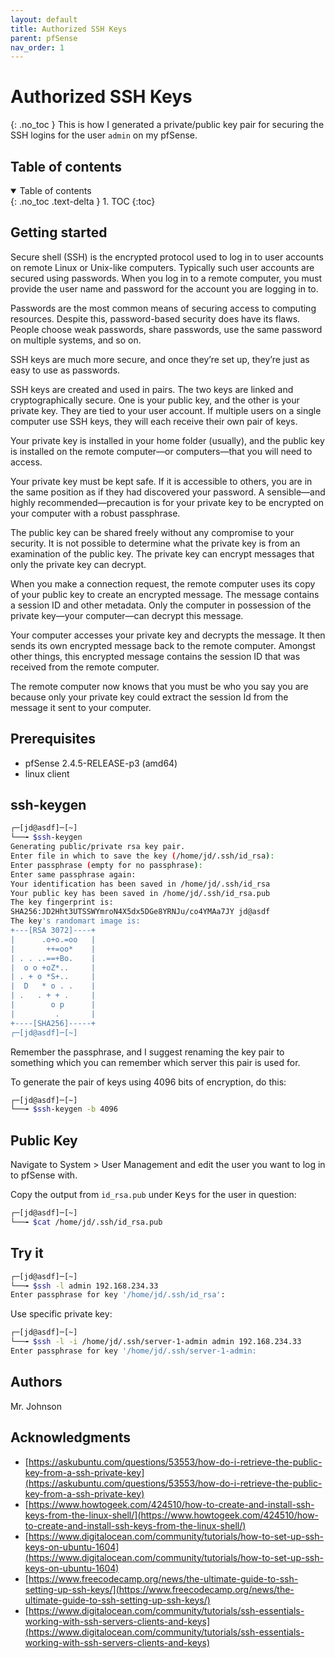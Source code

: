 ```yaml
---
layout: default
title: Authorized SSH Keys
parent: pfSense
nav_order: 1
---
```

# Authorized SSH Keys
{: .no_toc }
This is how I generated a private/public key pair for securing the SSH logins for the user `admin` on my pfSense.

## Table of contents
<details open markdown="block">
  <summary>
  Table of contents
  </summary>
  {: .no_toc .text-delta }
1. TOC
{:toc}
</details>


## Getting started
Secure shell (SSH) is the encrypted protocol used to log in to user accounts on remote Linux or Unix-like computers. Typically such user accounts are secured using passwords. When you log in to a remote computer, you must provide the user name and password for the account you are logging in to.

Passwords are the most common means of securing access to computing resources. Despite this, password-based security does have its flaws. People choose weak passwords, share passwords, use the same password on multiple systems, and so on.

SSH keys are much more secure, and once they’re set up, they’re just as easy to use as passwords.


SSH keys are created and used in pairs. The two keys are linked and cryptographically secure. One is your public key, and the other is your private key. They are tied to your user account. If multiple users on a single computer use SSH keys, they will each receive their own pair of keys.

Your private key is installed in your home folder (usually), and the public key is installed on the remote computer—or computers—that you will need to access.

Your private key must be kept safe. If it is accessible to others, you are in the same position as if they had discovered your password. A sensible—and highly recommended—precaution is for your private key to be encrypted on your computer with a robust passphrase.

The public key can be shared freely without any compromise to your security. It is not possible to determine what the private key is from an examination of the public key. The private key can encrypt messages that only the private key can decrypt.

When you make a connection request, the remote computer uses its copy of your public key to create an encrypted message. The message contains a session ID and other metadata. Only the computer in possession of the private key—your computer—can decrypt this message.

Your computer accesses your private key and decrypts the message. It then sends its own encrypted message back to the remote computer. Amongst other things, this encrypted message contains the session ID that was received from the remote computer.

The remote computer now knows that you must be who you say you are because only your private key could extract the session Id from the message it sent to your computer.

## Prerequisites
* pfSense 2.4.5-RELEASE-p3 (amd64)
* linux client

## ssh-keygen
```bash
┌─[jd@asdf]─[~]
└──╼ $ssh-keygen 
Generating public/private rsa key pair.
Enter file in which to save the key (/home/jd/.ssh/id_rsa): 
Enter passphrase (empty for no passphrase): 
Enter same passphrase again: 
Your identification has been saved in /home/jd/.ssh/id_rsa
Your public key has been saved in /home/jd/.ssh/id_rsa.pub
The key fingerprint is:
SHA256:JD2Hht3UTSSWYmroN4X5dx5DGe8YRNJu/co4YMAa7JY jd@asdf
The key's randomart image is:
+---[RSA 3072]----+
|      .o+o.=oo   |
|       ++=oo*    |
| . . ..==+Bo.    |
|  o o +oZ*..     |
| . + o *S+..     |
|  D   * o . .    |
| .   . + + .     |
|        o p      |
|         .       |
+----[SHA256]-----+
┌─[jd@asdf]─[~]
```
Remember the passphrase, and I suggest renaming the key pair to something which you can remember which server this pair is used for. 

To generate the pair of keys using 4096 bits of encryption, do this: 

```bash
┌─[jd@asdf]─[~]
└──╼ $ssh-keygen -b 4096
```

## Public Key
Navigate to System > User Management and edit the user you want to log in to pfSense with. 

Copy the output from `id_rsa.pub` under <kbd>Keys</kbd> for the user in question:
```bash
┌─[jd@asdf]─[~]
└──╼ $cat /home/jd/.ssh/id_rsa.pub 
```

## Try it
```bash
┌─[jd@asdf]─[~]
└──╼ $ssh -l admin 192.168.234.33
Enter passphrase for key '/home/jd/.ssh/id_rsa':
```

Use specific private key:
```bash
┌─[jd@asdf]─[~]
└──╼ $ssh -l -i /home/jd/.ssh/server-1-admin admin 192.168.234.33
Enter passphrase for key '/home/jd/.ssh/server-1-admin:
```

## Authors
Mr. Johnson


## Acknowledgments
* [https://askubuntu.com/questions/53553/how-do-i-retrieve-the-public-key-from-a-ssh-private-key](https://askubuntu.com/questions/53553/how-do-i-retrieve-the-public-key-from-a-ssh-private-key)
* [https://www.howtogeek.com/424510/how-to-create-and-install-ssh-keys-from-the-linux-shell/](https://www.howtogeek.com/424510/how-to-create-and-install-ssh-keys-from-the-linux-shell/)
* [https://www.digitalocean.com/community/tutorials/how-to-set-up-ssh-keys-on-ubuntu-1604](https://www.digitalocean.com/community/tutorials/how-to-set-up-ssh-keys-on-ubuntu-1604)
* [https://www.freecodecamp.org/news/the-ultimate-guide-to-ssh-setting-up-ssh-keys/](https://www.freecodecamp.org/news/the-ultimate-guide-to-ssh-setting-up-ssh-keys/)
* [https://www.digitalocean.com/community/tutorials/ssh-essentials-working-with-ssh-servers-clients-and-keys](https://www.digitalocean.com/community/tutorials/ssh-essentials-working-with-ssh-servers-clients-and-keys)
